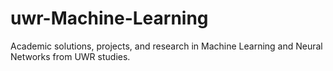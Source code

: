 # uwr-Machine-Learning
Academic solutions, projects, and research in Machine Learning and Neural Networks from UWR studies.
